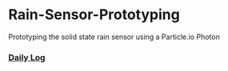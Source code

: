 # Rain-Sensor-Prototyping
Prototyping the solid state rain sensor using a Particle.io Photon

### [Daily Log](https://github.com/AlishanHassan/Rain-Sensor-Prototyping/blob/master/Journal.md)
